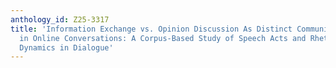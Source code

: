 ```yaml
---
anthology_id: Z25-3317
title: 'Information Exchange vs. Opinion Discussion As Distinct Communicative Contexts
  in Online Conversations: A Corpus-Based Study of Speech Acts and Rhetorical Relations
  Dynamics in Dialogue'
---
```


